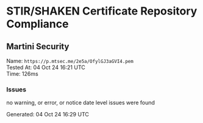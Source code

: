 # STIR/SHAKEN Certificate Repository Compliance

## Martini Security

Name: `https://p.mtsec.me/2e5a/OfylGJ3aGVI4.pem`\
Tested At: 04 Oct 24 16:21 UTC\
Time: 126ms

### Issues

no warning, or error, or notice date level issues were found

Generated: 04 Oct 24 16:29 UTC